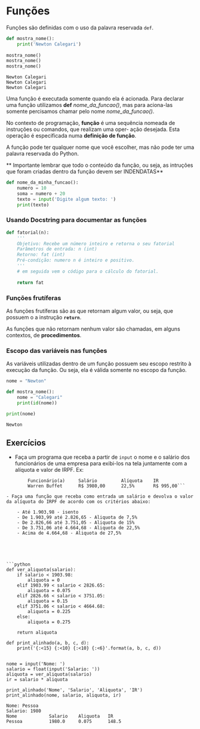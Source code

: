 
# Funções

Funções são definidas com o uso da palavra reservada `def`. 


```python
def mostra_nome():
    print('Newton Calegari')
    
mostra_nome()
mostra_nome()
mostra_nome()
```

    Newton Calegari
    Newton Calegari
    Newton Calegari
    

Uma função é executada somente quando ela é acionada.
Para declarar uma função utilizamos **def** *nome_da_funcao()*, mas para aciona-las somente percisamos chamar pelo nome *nome_da_funcao()*.

No contexto de programação, **função** é uma sequência nomeada de instruções ou comandos, que realizam uma oper- ação desejada. Esta operação é especificada numa **definição de função**.

A função pode ter qualquer nome que você escolher, mas não pode ter uma palavra reservada do Python.

** Importante lembrar que todo o conteúdo da função, ou seja, as intruções que foram criadas dentro da função devem ser INDENDATAS**


```python
def nome_da_minha_funcao():
    numero = 10
    soma = numero + 20
    texto = input('Digite algum texto: ')
    print(texto)
```

### Usando Docstring para documentar as funções


```python
def fatorial(n):
    '''
    Objetivo: Recebe um número inteiro e retorna o seu fatorial
    Parâmetros de entrada: n (int)
    Retorno: fat (int)
    Pré-condição: numero n é inteiro e positivo.
    '''
    # em seguida vem o código para o cálculo do fatorial.
    
    return fat
```

### Funções frutíferas

As funções frutíferas são as que retornam algum valor, ou seja, que possuem o a instrução **`return`**.

As funções que não retornam nenhum valor são chamadas, em alguns contextos, de **procedimentos**.

### Escopo das variáveis nas funções

As variáveis utilizadas dentro de um função possuem seu escopo restrito à execução da função. Ou seja, ela é válida somente no escopo da função.


```python
nome = "Newton"

def mostra_nome():
    nome = "Calegari"
    print(id(nome))

print(nome)
```

    Newton
    

## Exercícios

- Faça um programa que receba a partir de `input` o nome e o salário dos funcionários de uma empresa para exibi-los na tela juntamente com a alíquota e valor de IRPF. Ex:

```
        Funcionário(a)     Salário         Alíquota    IR
        Warren Buffet      R$ 3980,00      22,5%       R$ 995,00```

- Faça uma função que receba como entrada um salário e devolva o valor da alíquota do IRPF de acordo com os critérios abaixo:

    - Até 1.903,98 - isento
    - De 1.903,99 até 2.826,65 - Aliquota de 7,5%
    - De 2.826,66 até 3.751,05 - Aliquota de 15%
    - De 3.751,06 até 4.664,68 - Aliquota de 22,5%
    - Acima de 4.664,68 - Aliquota de 27,5%





```python
def ver_aliquota(salario):
    if salario < 1903.98:
        aliquota = 0
    elif 1903.99 < salario < 2826.65:
        aliquota = 0.075
    elif 2826.66 < salario < 3751.05:
        aliquota = 0.15
    elif 3751.06 < salario < 4664.68:
        aliquota = 0.225
    else:
        aliquota = 0.275

    return aliquota

def print_alinhado(a, b, c, d):
    print('{:<15} {:<10} {:<10} {:<6}'.format(a, b, c, d))


nome = input('Nome: ')
salario = float(input('Salario: '))
aliquota = ver_aliquota(salario)
ir = salario * aliquota

print_alinhado('Nome', 'Salario', 'Aliquota', 'IR')
print_alinhado(nome, salario, aliquota, ir)
```

    Nome: Pessoa
    Salario: 1980
    Nome            Salario    Aliquota   IR    
    Pessoa          1980.0     0.075      148.5 
    


```python

```
